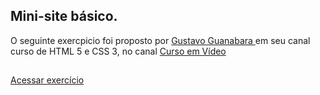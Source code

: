 ## Mini-site básico.
O seguinte exercpicio foi proposto por <a href="https://github.com/gustavoguanabara" target="_blank"> Gustavo Guanabara </a> em seu canal curso de HTML 5 e CSS 3, no canal <a href="https://www.youtube.com/cursoemvideo" target="_blank"> Curso em Vídeo </a>
##
<a href= "https://davidemanoel7.github.io/siteAndroid/android.html" target="_blank"> Acessar exercício </a>
